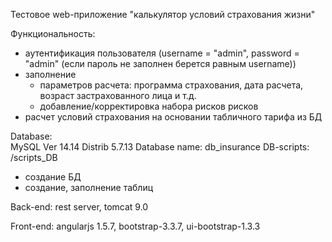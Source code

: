 Тестовое web-приложение "калькулятор условий страхования жизни"

Функциональность:
 * аутентификация пользователя (username = "admin", password = "admin" (если пароль не заполнен берется равным username))
 * заполнение 
   - параметров расчета: программа страхования, дата расчета, возраст застрахованного лица и т.д.
   - добавление/корректировка набора рисков рисков
 * расчет условий страхования на основании табличного тарифа из БД 
 
Database:  
  MySQL Ver 14.14 Distrib 5.7.13
  Database name: db_insurance
  DB-scripts: /scripts_DB 
   * создание БД 
   * создание, заполнение таблиц
  
Back-end: rest server, tomcat 9.0

Front-end: angularjs 1.5.7, bootstrap-3.3.7, ui-bootstrap-1.3.3 

